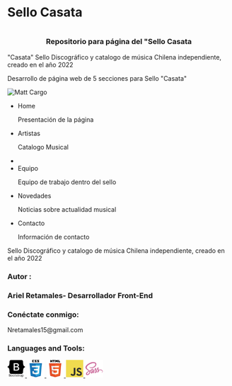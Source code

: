 <h1> Sello Casata<h1>

 <h3 align="center">Repositorio para página del "Sello Casata</h3>


<p> "Casata" Sello Discográfico y catalogo de música Chilena independiente, creado en el año 2022<p>

<p>Desarrollo de página web de 5 secciones para Sello "Casata"

![Matt Cargo](./assets/img/video1.gif)

<ul>
  <li>Home <p> Presentación de la página <p></li>
  <li>Artistas<p> Catalogo Musical<p> <li>
  <li>Equipo <p>Equipo de trabajo dentro del sello <p></li>
  <li>Novedades <p>Noticias sobre actualidad musical <p></li>
  <li>Contacto <p>Información de contacto <p></li>

</ul>

 <p>  Sello Discográfico y catalogo de música Chilena independiente, creado en el año 2022<p>

<h3>Autor :<h3>
<p>Ariel Retamales- Desarrollador Front-End<p>

<h3 align="left">Conéctate conmigo:</h3>
<p align="left"> Nretamales15@gmail.com
</p>

<h3 align="left">Languages and Tools:</h3>
<p align="left"> <a href="https://getbootstrap.com" target="_blank" rel="noreferrer"> <img src="https://raw.githubusercontent.com/devicons/devicon/master/icons/bootstrap/bootstrap-plain-wordmark.svg" alt="bootstrap" width="40" height="40"/> </a> <a href="https://www.w3schools.com/css/" target="_blank" rel="noreferrer"> <img src="https://raw.githubusercontent.com/devicons/devicon/master/icons/css3/css3-original-wordmark.svg" alt="css3" width="40" height="40"/> </a> <a href="https://www.w3.org/html/" target="_blank" rel=" noreferrer"> <img src="https://raw.githubusercontent.com/devicons/devicon/master/icons/html5/html5-original-wordmark.svg" alt="html5" width="40" height="40"/> </a> <a href="https://developer.mozilla.org/en-US/docs/Web/JavaScript" target="_blank" rel="noreferrer"> <img src="https://raw.githubusercontent.com/devicons/devicon/master/icons/javascript/javascript-original.svg" alt="javascript" width="40" height="40"/> </a> <a href=" https://sass-lang.com" target="_blank" rel="noreferrer"> <img src="https://raw.githubusercontent.com/devicons/devicon/master/icons/sass/sass-original.svg" alt="sass" width="40" height="40"/> </a> </p>
